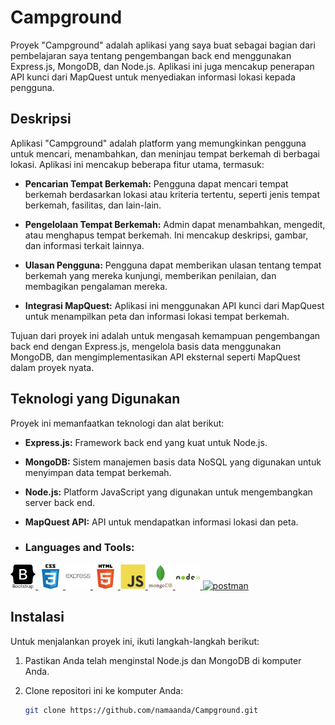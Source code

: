 # Campground

Proyek "Campground" adalah aplikasi yang saya buat sebagai bagian dari pembelajaran saya tentang pengembangan back end menggunakan Express.js, MongoDB, dan Node.js. Aplikasi ini juga mencakup penerapan API kunci dari MapQuest untuk menyediakan informasi lokasi kepada pengguna.

## Deskripsi

Aplikasi "Campground" adalah platform yang memungkinkan pengguna untuk mencari, menambahkan, dan meninjau tempat berkemah di berbagai lokasi. Aplikasi ini mencakup beberapa fitur utama, termasuk:

- **Pencarian Tempat Berkemah:** Pengguna dapat mencari tempat berkemah berdasarkan lokasi atau kriteria tertentu, seperti jenis tempat berkemah, fasilitas, dan lain-lain.

- **Pengelolaan Tempat Berkemah:** Admin dapat menambahkan, mengedit, atau menghapus tempat berkemah. Ini mencakup deskripsi, gambar, dan informasi terkait lainnya.

- **Ulasan Pengguna:** Pengguna dapat memberikan ulasan tentang tempat berkemah yang mereka kunjungi, memberikan penilaian, dan membagikan pengalaman mereka.

- **Integrasi MapQuest:** Aplikasi ini menggunakan API kunci dari MapQuest untuk menampilkan peta dan informasi lokasi tempat berkemah.

Tujuan dari proyek ini adalah untuk mengasah kemampuan pengembangan back end dengan Express.js, mengelola basis data menggunakan MongoDB, dan mengimplementasikan API eksternal seperti MapQuest dalam proyek nyata.

## Teknologi yang Digunakan

Proyek ini memanfaatkan teknologi dan alat berikut:

- **Express.js:** Framework back end yang kuat untuk Node.js.

- **MongoDB:** Sistem manajemen basis data NoSQL yang digunakan untuk menyimpan data tempat berkemah.

- **Node.js:** Platform JavaScript yang digunakan untuk mengembangkan server back end.

- **MapQuest API:** API untuk mendapatkan informasi lokasi dan peta.

- <h3 align="left">Languages and Tools:</h3>
<p align="left">
  <a href="https://getbootstrap.com" target="_blank" rel="noreferrer">
    <img
      src="https://raw.githubusercontent.com/devicons/devicon/master/icons/bootstrap/bootstrap-plain-wordmark.svg"
      alt="bootstrap"
      width="40"
      height="40"
    />
  </a>

  <a href="https://www.w3schools.com/css/" target="_blank" rel="noreferrer">
    <img
      src="https://raw.githubusercontent.com/devicons/devicon/master/icons/css3/css3-original-wordmark.svg"
      alt="css3"
      width="40"
      height="40"
    />
  </a>

  <a href="https://expressjs.com" target="_blank" rel="noreferrer">
    <img
      src="https://raw.githubusercontent.com/devicons/devicon/master/icons/express/express-original-wordmark.svg"
      alt="express"
      width="40"
      height="40"
    />
  </a>

  <a href="https://www.w3.org/html/" target="_blank" rel="noreferrer">
    <img
      src="https://raw.githubusercontent.com/devicons/devicon/master/icons/html5/html5-original-wordmark.svg"
      alt="html5"
      width="40"
      height="40"
    />
  </a>
  
  <a href="https://developer.mozilla.org/en-US/docs/Web/JavaScrip" target="_blank" rel="noreferrer">
  <img
    src="https://raw.githubusercontent.com/devicons/devicon/master/icons/javascript/javascript-original.svg"
    alt="javascript"
    width="40"
    height="40"
  />
</a>

  <a href="https://www.mongodb.com/" target="_blank" rel="noreferrer">
    <img
      src="https://raw.githubusercontent.com/devicons/devicon/master/icons/mongodb/mongodb-original-wordmark.svg"
      alt="mongodb"
      width="40"
      height="40"
    />
  </a>

  <a href="https://nodejs.org" target="_blank" rel="noreferrer">
    <img
      src="https://raw.githubusercontent.com/devicons/devicon/master/icons/nodejs/nodejs-original-wordmark.svg"
      alt="nodejs"
      width="40"
      height="40"
    />
  </a>
  <a href="https://postman.com" target="_blank" rel="noreferrer">
    <img
      src="https://www.vectorlogo.zone/logos/getpostman/getpostman-icon.svg"
      alt="postman"
      width="40"
      height="40"
    />
  </a>
</p>

## Instalasi

Untuk menjalankan proyek ini, ikuti langkah-langkah berikut:

1. Pastikan Anda telah menginstal Node.js dan MongoDB di komputer Anda.

2. Clone repositori ini ke komputer Anda:

   ```bash
   git clone https://github.com/namaanda/Campground.git
